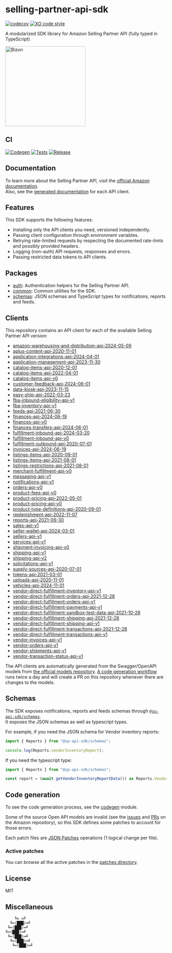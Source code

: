 # selling-partner-api-sdk

[![codecov](https://codecov.io/gh/bizon/selling-partner-api-sdk/branch/master/graph/badge.svg?token=tqBs3JHHP2)](https://codecov.io/gh/bizon/selling-partner-api-sdk)
[![XO code style](https://img.shields.io/badge/code_style-xo-cyan)](https://github.com/xojs/xo)

A modularized SDK library for Amazon Selling Partner API (fully typed in TypeScript)

[<img src="https://files.bizon.solutions/images/logo/bizon-horizontal.png" alt="Bizon" width="250"/>](https://www.bizon.solutions?utm_source=github&utm_medium=readme&utm_campaign=selling-partner-api-sdk)

## CI

[![Codegen](https://github.com/bizon/selling-partner-api-sdk/actions/workflows/codegen.yml/badge.svg)](https://github.com/bizon/selling-partner-api-sdk/actions/workflows/codegen.yml)
[![Tests](https://github.com/bizon/selling-partner-api-sdk/actions/workflows/tests.yml/badge.svg)](https://github.com/bizon/selling-partner-api-sdk/actions/workflows/tests.yml)
[![Release](https://github.com/bizon/selling-partner-api-sdk/actions/workflows/release.yml/badge.svg)](https://github.com/bizon/selling-partner-api-sdk/actions/workflows/release.yml)

## Documentation

To learn more about the Selling Partner API, visit the [official Amazon documentation](https://developer-docs.amazon.com/sp-api/docs).  
Also, see the [generated documentation](https://bizon.github.io/selling-partner-api-sdk/) for each API client.

## Features

This SDK supports the following features:

- Installing only the API clients you need, versioned independently.
- Passing client configuration through environment variables.
- Retrying rate-limited requests by respecting the documented rate-limts and possibly provided headers.
- Logging (non-auth) API requests, responses and errors.
- Passing restricted data tokens to API clients.

## Packages

- [auth](https://www.github.com/bizon/selling-partner-api-sdk/tree/master/packages/auth): Authentication helpers for the Selling Partner API.
- [common](https://www.github.com/bizon/selling-partner-api-sdk/tree/master/packages/common): Common utilities for the SDK.
- [schemas](https://www.github.com/bizon/selling-partner-api-sdk/tree/master/packages/schemas): JSON schemas and TypeScript types for notifications, reports and feeds.

## Clients

This repository contains an API client for each of the available Selling Partner API version:

<!---
Generated using:

ls clients | sed 's$\(.*\)$- [\1](https://www.github.com/bizon/selling-partner-api-sdk/tree/master/clients/\1)$' | pbcopy
-->

- [amazon-warehousing-and-distribution-api-2024-05-09](https://www.github.com/bizon/selling-partner-api-sdk/tree/master/clients/amazon-warehousing-and-distribution-api-2024-05-09)
- [aplus-content-api-2020-11-01](https://www.github.com/bizon/selling-partner-api-sdk/tree/master/clients/aplus-content-api-2020-11-01)
- [application-integrations-api-2024-04-01](https://www.github.com/bizon/selling-partner-api-sdk/tree/master/clients/application-integrations-api-2024-04-01)
- [application-management-api-2023-11-30](https://www.github.com/bizon/selling-partner-api-sdk/tree/master/clients/application-management-api-2023-11-30)
- [catalog-items-api-2020-12-01](https://www.github.com/bizon/selling-partner-api-sdk/tree/master/clients/catalog-items-api-2020-12-01)
- [catalog-items-api-2022-04-01](https://www.github.com/bizon/selling-partner-api-sdk/tree/master/clients/catalog-items-api-2022-04-01)
- [catalog-items-api-v0](https://www.github.com/bizon/selling-partner-api-sdk/tree/master/clients/catalog-items-api-v0)
- [customer-feedback-api-2024-06-01](https://www.github.com/bizon/selling-partner-api-sdk/tree/master/clients/customer-feedback-api-2024-06-01)
- [data-kiosk-api-2023-11-15](https://www.github.com/bizon/selling-partner-api-sdk/tree/master/clients/data-kiosk-api-2023-11-15)
- [easy-ship-api-2022-03-23](https://www.github.com/bizon/selling-partner-api-sdk/tree/master/clients/easy-ship-api-2022-03-23)
- [fba-inbound-eligibility-api-v1](https://www.github.com/bizon/selling-partner-api-sdk/tree/master/clients/fba-inbound-eligibility-api-v1)
- [fba-inventory-api-v1](https://www.github.com/bizon/selling-partner-api-sdk/tree/master/clients/fba-inventory-api-v1)
- [feeds-api-2021-06-30](https://www.github.com/bizon/selling-partner-api-sdk/tree/master/clients/feeds-api-2021-06-30)
- [finances-api-2024-06-19](https://www.github.com/bizon/selling-partner-api-sdk/tree/master/clients/finances-api-2024-06-19)
- [finances-api-v0](https://www.github.com/bizon/selling-partner-api-sdk/tree/master/clients/finances-api-v0)
- [finances-transfers-api-2024-06-01](https://www.github.com/bizon/selling-partner-api-sdk/tree/master/clients/finances-transfers-api-2024-06-01)
- [fulfillment-inbound-api-2024-03-20](https://www.github.com/bizon/selling-partner-api-sdk/tree/master/clients/fulfillment-inbound-api-2024-03-20)
- [fulfillment-inbound-api-v0](https://www.github.com/bizon/selling-partner-api-sdk/tree/master/clients/fulfillment-inbound-api-v0)
- [fulfillment-outbound-api-2020-07-01](https://www.github.com/bizon/selling-partner-api-sdk/tree/master/clients/fulfillment-outbound-api-2020-07-01)
- [invoices-api-2024-06-19](https://www.github.com/bizon/selling-partner-api-sdk/tree/master/clients/invoices-api-2024-06-19)
- [listings-items-api-2020-09-01](https://www.github.com/bizon/selling-partner-api-sdk/tree/master/clients/listings-items-api-2020-09-01)
- [listings-items-api-2021-08-01](https://www.github.com/bizon/selling-partner-api-sdk/tree/master/clients/listings-items-api-2021-08-01)
- [listings-restrictions-api-2021-08-01](https://www.github.com/bizon/selling-partner-api-sdk/tree/master/clients/listings-restrictions-api-2021-08-01)
- [merchant-fulfillment-api-v0](https://www.github.com/bizon/selling-partner-api-sdk/tree/master/clients/merchant-fulfillment-api-v0)
- [messaging-api-v1](https://www.github.com/bizon/selling-partner-api-sdk/tree/master/clients/messaging-api-v1)
- [notifications-api-v1](https://www.github.com/bizon/selling-partner-api-sdk/tree/master/clients/notifications-api-v1)
- [orders-api-v0](https://www.github.com/bizon/selling-partner-api-sdk/tree/master/clients/orders-api-v0)
- [product-fees-api-v0](https://www.github.com/bizon/selling-partner-api-sdk/tree/master/clients/product-fees-api-v0)
- [product-pricing-api-2022-05-01](https://www.github.com/bizon/selling-partner-api-sdk/tree/master/clients/product-pricing-api-2022-05-01)
- [product-pricing-api-v0](https://www.github.com/bizon/selling-partner-api-sdk/tree/master/clients/product-pricing-api-v0)
- [product-type-definitions-api-2020-09-01](https://www.github.com/bizon/selling-partner-api-sdk/tree/master/clients/product-type-definitions-api-2020-09-01)
- [replenishment-api-2022-11-07](https://www.github.com/bizon/selling-partner-api-sdk/tree/master/clients/replenishment-api-2022-11-07)
- [reports-api-2021-06-30](https://www.github.com/bizon/selling-partner-api-sdk/tree/master/clients/reports-api-2021-06-30)
- [sales-api-v1](https://www.github.com/bizon/selling-partner-api-sdk/tree/master/clients/sales-api-v1)
- [seller-wallet-api-2024-03-01](https://www.github.com/bizon/selling-partner-api-sdk/tree/master/clients/seller-wallet-api-2024-03-01)
- [sellers-api-v1](https://www.github.com/bizon/selling-partner-api-sdk/tree/master/clients/sellers-api-v1)
- [services-api-v1](https://www.github.com/bizon/selling-partner-api-sdk/tree/master/clients/services-api-v1)
- [shipment-invoicing-api-v0](https://www.github.com/bizon/selling-partner-api-sdk/tree/master/clients/shipment-invoicing-api-v0)
- [shipping-api-v1](https://www.github.com/bizon/selling-partner-api-sdk/tree/master/clients/shipping-api-v1)
- [shipping-api-v2](https://www.github.com/bizon/selling-partner-api-sdk/tree/master/clients/shipping-api-v2)
- [solicitations-api-v1](https://www.github.com/bizon/selling-partner-api-sdk/tree/master/clients/solicitations-api-v1)
- [supply-sources-api-2020-07-01](https://www.github.com/bizon/selling-partner-api-sdk/tree/master/clients/supply-sources-api-2020-07-01)
- [tokens-api-2021-03-01](https://www.github.com/bizon/selling-partner-api-sdk/tree/master/clients/tokens-api-2021-03-01)
- [uploads-api-2020-11-01](https://www.github.com/bizon/selling-partner-api-sdk/tree/master/clients/uploads-api-2020-11-01)
- [vehicles-api-2024-11-01](https://www.github.com/bizon/selling-partner-api-sdk/tree/master/clients/vehicles-api-2024-11-01)
- [vendor-direct-fulfillment-inventory-api-v1](https://www.github.com/bizon/selling-partner-api-sdk/tree/master/clients/vendor-direct-fulfillment-inventory-api-v1)
- [vendor-direct-fulfillment-orders-api-2021-12-28](https://www.github.com/bizon/selling-partner-api-sdk/tree/master/clients/vendor-direct-fulfillment-orders-api-2021-12-28)
- [vendor-direct-fulfillment-orders-api-v1](https://www.github.com/bizon/selling-partner-api-sdk/tree/master/clients/vendor-direct-fulfillment-orders-api-v1)
- [vendor-direct-fulfillment-payments-api-v1](https://www.github.com/bizon/selling-partner-api-sdk/tree/master/clients/vendor-direct-fulfillment-payments-api-v1)
- [vendor-direct-fulfillment-sandbox-test-data-api-2021-10-28](https://www.github.com/bizon/selling-partner-api-sdk/tree/master/clients/vendor-direct-fulfillment-sandbox-test-data-api-2021-10-28)
- [vendor-direct-fulfillment-shipping-api-2021-12-28](https://www.github.com/bizon/selling-partner-api-sdk/tree/master/clients/vendor-direct-fulfillment-shipping-api-2021-12-28)
- [vendor-direct-fulfillment-shipping-api-v1](https://www.github.com/bizon/selling-partner-api-sdk/tree/master/clients/vendor-direct-fulfillment-shipping-api-v1)
- [vendor-direct-fulfillment-transactions-api-2021-12-28](https://www.github.com/bizon/selling-partner-api-sdk/tree/master/clients/vendor-direct-fulfillment-transactions-api-2021-12-28)
- [vendor-direct-fulfillment-transactions-api-v1](https://www.github.com/bizon/selling-partner-api-sdk/tree/master/clients/vendor-direct-fulfillment-transactions-api-v1)
- [vendor-invoices-api-v1](https://www.github.com/bizon/selling-partner-api-sdk/tree/master/clients/vendor-invoices-api-v1)
- [vendor-orders-api-v1](https://www.github.com/bizon/selling-partner-api-sdk/tree/master/clients/vendor-orders-api-v1)
- [vendor-shipments-api-v1](https://www.github.com/bizon/selling-partner-api-sdk/tree/master/clients/vendor-shipments-api-v1)
- [vendor-transaction-status-api-v1](https://www.github.com/bizon/selling-partner-api-sdk/tree/master/clients/vendor-transaction-status-api-v1)

The API clients are automatically generated from the Swagger/OpenAPI models from [the official models repository](https://github.com/amzn/selling-partner-api-models).
[A code generation workflow](https://github.com/bizon/selling-partner-api-sdk/actions/workflows/codegen.yml) runs twice a day and will create a PR on this repository whenever there are changes to the models.

## Schemas

The SDK exposes notifications, reports and feeds schemas through [`@sp-api-sdk/schemas`](https://www.github.com/bizon/selling-partner-api-sdk/tree/master/packages/schemas).  
It exposes the JSON schemas as well as typescript types.

For example, if you need the JSON schema for Vendor inventory reports:

```js
import { Reports } from "@sp-api-sdk/schemas";

console.log(Reports.vendorInventoryReport);
```

If you need the typescript type:

```ts
import { Reports } from "@sp-api-sdk/schemas";

const report = (await getVendorInventoryReportData()) as Reports.VendorInventoryReport;
```

## Code generation

To see the code generation process, see the [codegen](https://www.github.com/bizon/selling-partner-api-sdk/tree/master/codegen) module.

Some of the source Open API models are invalid (see the [issues](https://github.com/amzn/selling-partner-api-models/issues) and [PRs](https://github.com/amzn/selling-partner-api-models/pulls) on the Amazon repository), so this SDK defines some patches to account for those errors.

Each patch files are [JSON Patches](http://jsonpatch.com/) operations (1 logical change per file).

### Active patches

You can browse all the active patches in the [patches directory](https://github.com/bizon/selling-partner-api-sdk/tree/master/codegen/patches).

## License

MIT

## Miscellaneous

```
    ╚⊙ ⊙╝
  ╚═(███)═╝
 ╚═(███)═╝
╚═(███)═╝
 ╚═(███)═╝
  ╚═(███)═╝
   ╚═(███)═╝
```
